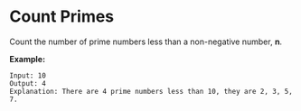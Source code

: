 # Count Primes

Count the number of prime numbers less than a non-negative number, **n**.

**Example:**

```text
Input: 10
Output: 4
Explanation: There are 4 prime numbers less than 10, they are 2, 3, 5, 7.
```

